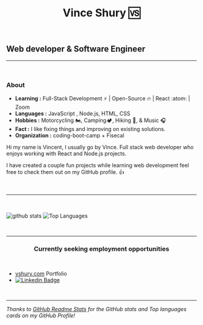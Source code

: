 <h1 align="center">
  Vince Shury 🆚
  
</h1>

&nbsp;

<h2>Web developer & Software Engineer</h2>

---

&nbsp;

### About

-  **Learning :** Full-Stack Development :zap: | Open-Source :fire: | React	:atom: | Zoom
-  **Languages :** JavaScript , Node.js, HTML, CSS 
-  **Hobbies :** Motorcycling 🏍️, Camping🏕️, Hiking 🥾, & Music :headphones:
-  **Fact :** I like fixing things and improving on existing solutions. 
-  **Organization :** coding-boot-camp + Fisecal

Hi my name is Vincent, I usually go by Vince.
Full stack web developer who enjoys working with React and Node.js projects.

I have created a couple fun projects while learning web development feel free to check them out on my GitHub profile. :thumbsup:

&nbsp;

---

&nbsp;

<div>

  <img align="center" src="https://github-readme-stats.vercel.app/api?username=Vincent440&show_icons=true&theme=dark&include_all_commits=true" alt="github stats" >

  <img align="center" src="https://github-readme-stats.vercel.app/api/top-langs/?username=Vincent440&layout=compact&theme=dark" alt="Top Languages" >

</div>

&nbsp;

---



<h3 align="center">
  <strong>
    Currently seeking employment opportunities
  </strong>
</h3>

&nbsp;

- [vshury.com](https://www.vshury.com/) Portfolio
- [![Linkedin Badge](https://img.shields.io/badge/-Vincent_Shury-blue?style=flat-square&logo=Linkedin&logoColor=white&link=https://www.linkedin.com/in/vincent-shury/)](https://www.linkedin.com/in/VincentShury/)

&nbsp;

---

*Thanks to [GitHub Readme Stats](https://github.com/anuraghazra/github-readme-stats) for the GitHub stats and Top languages cards on my GitHub Profile!*
